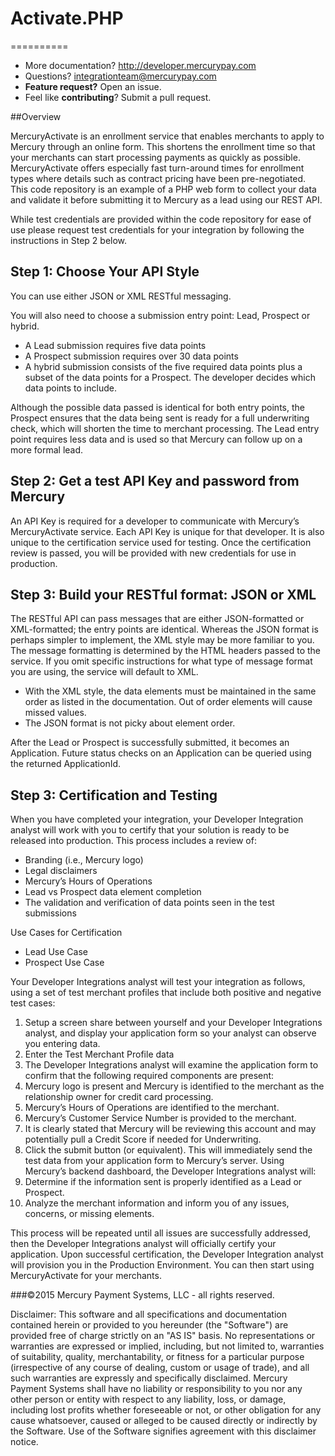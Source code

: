 # Activate.PHP
==========

* More documentation?  http://developer.mercurypay.com
* Questions?  integrationteam@mercurypay.com
* **Feature request?** Open an issue.
* Feel like **contributing**?  Submit a pull request.

##Overview

MercuryActivate is an enrollment service that enables merchants to apply to Mercury through an online form. This shortens the enrollment time so that your merchants can start processing payments as quickly as possible. MercuryActivate offers especially fast turn-around times for enrollment types where details such as contract pricing have been pre-negotiated. 
This code repository is an example of a PHP web form to collect your data and validate it before submitting it to Mercury as a lead using our REST API.

While test credentials are provided within the code repository for ease of use please request test credentials for your integration by following the instructions in Step 2 below.

## Step 1: Choose Your API Style

You can use either JSON or XML RESTful messaging.

You will also need to choose a submission entry point: Lead, Prospect or hybrid. 

* A Lead submission requires five data points 
* A Prospect submission requires over 30 data points 
* A hybrid submission consists of the five required data points plus a subset of the data points for a Prospect. The developer decides which data points to include. 

Although the possible data passed is identical for both entry points, the Prospect ensures that the data being sent is ready for a full underwriting check, which will shorten the time to merchant processing. The Lead entry point requires less data and is used so that Mercury can follow up on a more formal lead.

## Step 2: Get a test API Key and password from Mercury 

An API Key is required for a developer to communicate with Mercury’s MercuryActivate service. Each API Key is unique for that developer. It is also unique to the certification service used for testing. Once the certification review is passed, you will be provided with new credentials for use in production. 

## Step 3: Build your RESTful format: JSON or XML 

The RESTful API can pass messages that are either JSON-formatted or XML-formatted; the entry points are identical. Whereas the JSON format is perhaps simpler to implement, the XML style may be more familiar to you. 
The message formatting is determined by the HTML headers passed to the service. If you omit specific instructions for what type of message format you are using, the service will default to XML. 

* With the XML style, the data elements must be maintained in the same order as listed in the documentation. Out of order elements will cause missed values. 
* The JSON format is not picky about element order.

After the Lead or Prospect is successfully submitted, it becomes an Application. Future status checks on an Application can be queried using the returned ApplicationId.


## Step 3: Certification and Testing

When you have completed your integration, your Developer Integration analyst will work with you to certify that your solution is ready to be released into production. This process includes a review of:

* Branding (i.e., Mercury logo)
* Legal disclaimers
* Mercury’s Hours of Operations
* Lead vs Prospect data element completion
* The validation and verification of data points seen in the test submissions

Use Cases for Certification 

* Lead Use Case 
* Prospect Use Case 

Your Developer Integrations analyst will test your integration as follows, using a set of test merchant profiles that include both positive and negative test cases: 

1. Setup a screen share between yourself and your Developer Integrations analyst, and display your application form so your analyst can observe you entering data. 
2. Enter the Test Merchant Profile data 
3. The Developer Integrations analyst will examine the application form to confirm that the following required components are present: 
  1. Mercury logo is present and Mercury is identified to the merchant as the relationship owner for credit card processing.
  2. Mercury’s Hours of Operations are identified to the merchant. 
  3. Mercury’s Customer Service Number is provided to the merchant. 
  4. It is clearly stated that Mercury will be reviewing this account and may potentially pull a Credit Score if needed for Underwriting. 
4. Click the submit button (or equivalent). This will immediately send the test data from your application form to Mercury’s server. Using Mercury’s backend dashboard, the Developer Integrations analyst will: 
  1. Determine if the information sent is properly identified as a Lead or Prospect.
  2. Analyze the merchant information and inform you of any issues, concerns, or missing elements. 

This process will be repeated until all issues are successfully addressed, then the Developer Integrations analyst will officially certify your application. Upon successful certification, the Developer Integration analyst will provision you in the Production Environment. You can then start using MercuryActivate for your merchants.


###©2015 Mercury Payment Systems, LLC - all rights reserved.

Disclaimer:
This software and all specifications and documentation contained herein or provided to you hereunder (the "Software") are provided free of charge strictly on an "AS IS" basis. No representations or warranties are expressed or implied, including, but not limited to, warranties of suitability, quality, merchantability, or fitness for a particular purpose (irrespective of any course of dealing, custom or usage of trade), and all such warranties are expressly and specifically disclaimed. Mercury Payment Systems shall have no liability or responsibility to you nor any other person or entity with respect to any liability, loss, or damage, including lost profits whether foreseeable or not, or other obligation for any cause whatsoever, caused or alleged to be caused directly or indirectly by the Software. Use of the Software signifies agreement with this disclaimer notice.

